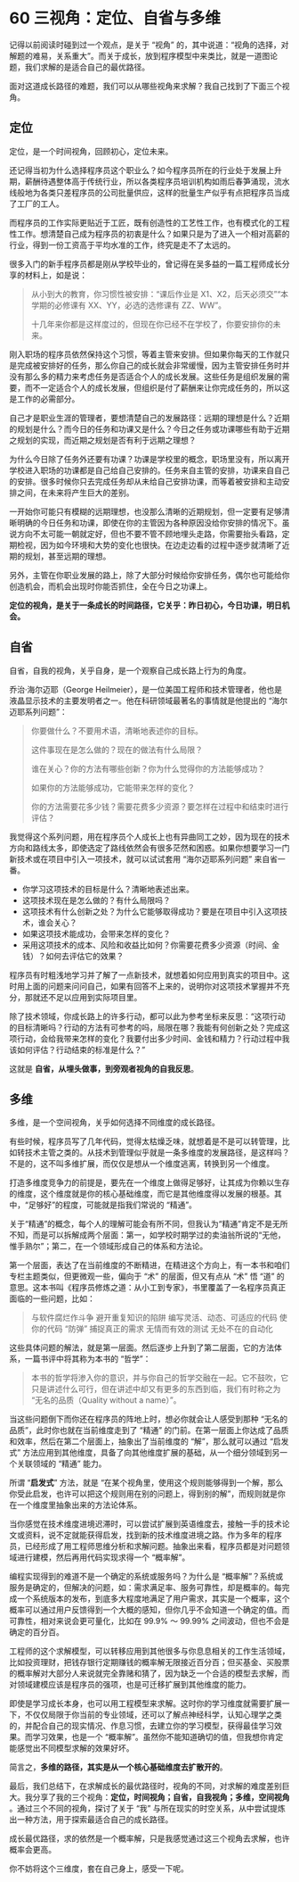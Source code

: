 # 60 三视角：定位、自省与多维

记得以前阅读时碰到过一个观点，是关于 “视角” 的，其中说道：“视角的选择，对解题的难易，关系重大”。而关于成长，放到程序模型中来类比，就是一道图论题，我们求解的是适合自己的最优路径。

面对这道成长路径的难题，我们可以从哪些视角来求解？我自己找到了下面三个视角。

## 定位

定位，是一个时间视角，回顾初心，定位未来。

还记得当初为什么选择程序员这个职业么？如今程序员所在的行业处于发展上升期，薪酬待遇整体高于传统行业，所以各类程序员培训机构如雨后春笋涌现，流水线般地为各类只差程序员的公司批量供应，这样的批量生产似乎有点把程序员当成了工厂的工人。

而程序员的工作实际更贴近于工匠，既有创造性的工艺性工作，也有模式化的工程性工作。想清楚自己成为程序员的初衷是什么？如果只是为了进入一个相对高薪的行业，得到一份工资高于平均水准的工作，终究是走不了太远的。

很多入门的新手程序员都是刚从学校毕业的，曾记得在吴多益的一篇工程师成长分享的材料上，如是说：

> 从小到大的教育，你习惯性被安排：“课后作业是 X1、X2，后天必须交”“本学期的必修课有 XX、YY，必选的选修课有 ZZ、WW”。
>
> 十几年来你都是这样度过的，但现在你已经不在学校了，你要安排你的未来。

刚入职场的程序员依然保持这个习惯，等着主管来安排。但如果你每天的工作就只是完成被安排好的任务，那么你自己的成长就会非常缓慢，因为主管安排任务时并没有那么多的精力来考虑任务是否适合个人的成长发展。这些任务是组织发展的需要，而不一定适合个人的成长发展，但组织是付了薪酬来让你完成任务的，所以这是工作的必需部分。

自己才是职业生涯的管理者，要想清楚自己的发展路径：远期的理想是什么？近期的规划是什么？而今日的任务和功课又是什么？今日之任务或功课哪些有助于近期之规划的实现，而近期之规划是否有利于远期之理想？

为什么今日除了任务外还要有功课？功课是学校里的概念，职场里没有，所以离开学校进入职场的功课都是自己给自己安排的。任务来自主管的安排，功课来自自己的安排。很多时候你只去完成任务却从未给自己安排功课，而等着被安排和主动安排之间，在未来将产生巨大的差别。

一开始你可能只有模糊的远期理想，也没那么清晰的近期规划，但一定要有足够清晰明确的今日任务和功课，即使在你的主管因为各种原因没给你安排的情况下。虽说方向不太可能一朝就定好，但也不要不管不顾地埋头走路，你需要抬头看路，定期检视，因为如今环境和大势的变化也很快。在边走边看的过程中逐步就清晰了近期的规划，甚至远期的理想。

另外，主管在你职业发展的路上，除了大部分时候给你安排任务，偶尔也可能给你创造机会，而机会出现时你能否抓住，全在今日之功课上。

**定位的视角，是关于一条成长的时间路径，它关乎：昨日初心，今日功课，明日机会。**

## 自省

自省，自我的视角，关乎自身，是一个观察自己成长路上行为的角度。

乔治·海尔迈耶（George Heilmeier），是一位美国工程师和技术管理者，他也是液晶显示技术的主要发明者之一。他在科研领域最著名的事情就是他提出的 “海尔迈耶系列问题”：

> 你要做什么？不要用术语，清晰地表述你的目标。
>
> 这件事现在是怎么做的？现在的做法有什么局限？
>
> 谁在关心？你的方法有哪些创新？你为什么觉得你的方法能够成功？
>
> 如果你的方法能够成功，它能带来怎样的变化？
>
> 你的方法需要花多少钱？需要花费多少资源？要怎样在过程中和结束时进行评估？

我觉得这个系列问题，用在程序员个人成长上也有异曲同工之妙，因为现在的技术方向和路线太多，即使选定了路线依然会有很多茫然和困惑。如果你想要学习一门新技术或在项目中引入一项技术，就可以试试套用 “海尔迈耶系列问题” 来自省一番。

- 你学习这项技术的目标是什么？清晰地表述出来。
- 这项技术现在是怎么做的？有什么局限吗？
- 这项技术有什么创新之处？为什么它能够取得成功？要是在项目中引入这项技术，谁会关心？
- 如果这项技术能成功，会带来怎样的变化？
- 采用这项技术的成本、风险和收益比如何？你需要花费多少资源（时间、金钱）？如何去评估它的效果？

程序员有时粗浅地学习并了解了一点新技术，就想着如何应用到真实的项目中。这时用上面的问题来问问自己，如果有回答不上来的，说明你对这项技术掌握并不充分，那就还不足以应用到实际项目里。

除了技术领域，你成长路上的许多行动，都可以此为参考坐标来反思：“这项行动的目标清晰吗？行动的方法有可参考的吗，局限在哪？我能有何创新之处？完成这项行动，会给我带来怎样的变化？我要付出多少时间、金钱和精力？行动过程中我该如何评估？行动结束的标准是什么？”

这就是  **自省，从埋头做事，到旁观者视角的自我反思**。

## 多维

多维，是一个空间视角，关乎如何选择不同维度的成长路径。

有些时候，程序员写了几年代码，觉得太枯燥乏味，就想着是不是可以转管理，比如转技术主管之类的。从技术到管理似乎就是一条多维度的发展路径，是这样吗？不是的，这不叫多维扩展，而仅仅是想从一个维度逃离，转换到另一个维度。

打造多维度竞争力的前提是，要先在一个维度上做得足够好，让其成为你赖以生存的维度，这个维度就是你的核心基础维度，而它是其他维度得以发展的根基。其中，“足够好”的程度，可能就是指我们常说的 “精通”。

关于“精通”的概念，每个人的理解可能会有所不同，但我认为“精通”肯定不是无所不知，而是可以拆解成两个层面：第一，如学校时期学过的卖油翁所说的“无他， 惟手熟尔”；第二，在一个领域形成自己的体系和方法论。

第一个层面，表达了在当前维度的不断精进，在精进这个方向上，有一本书和咱们专栏主题类似，但更微观一些，偏向于 “术” 的层面，但又有点从 “术” 悟 “道” 的意思。这本书叫《程序员修炼之道：从小工到专家》，书里覆盖了一名程序员真正面临的一些问题，比如：

> 与软件腐烂作斗争 避开重复知识的陷阱 编写灵活、动态、可适应的代码 使你的代码 “防弹” 捕捉真正的需求 无情而有效的测试 无处不在的自动化

这些具体问题的解法，就是第一层面。然后逐步上升到了第二层面，它的方法体系，一篇书评中将其称为本书的 “哲学”：

> 本书的哲学将渗入你的意识，并与你自己的哲学交融在一起。它不鼓吹，它只是讲述什么可行，但在讲述中却又有更多的东西到临，我们有时称之为 “无名的品质（Quality without a name）”。

当这些问题倒下而你还在程序员的阵地上时，想必你就会让人感受到那种 “无名的品质”，此时你也就在当前维度走到了 “精通” 的门前。在第一层面上你达成了品质和效率，然后在第二个层面上，抽象出了当前维度的 “解”，那么就可以通过 “启发式” 方法应用到其他维度，具备了向其他维度扩展的基础，从一个细分领域到另一个关联领域的 “精通” 能力。

所谓 “**启发式**” 方法，就是 “在某个视角里，使用这个规则能够得到一个解，那么你受此启发，也许可以把这个规则用在别的问题上，得到别的解”，而规则就是你在一个维度里抽象出来的方法论体系。

当你感觉在技术维度进境迟滞时，可以尝试扩展到英语维度去，接触一手的技术论文或资料，说不定就能获得启发，找到新的技术维度进境之路。作为多年的程序员，已经形成了用工程师思维分析和求解问题。抽象出来看，程序员都是对问题领域进行建模，然后再用代码实现求得一个 “概率解”。

编程实现得到的难道不是一个确定的系统或服务吗？为什么是 “概率解”？系统或服务是确定的，但解决的问题，如：需求满足率、服务可靠性，却是概率的。每完成一个系统版本的发布，到底多大程度地满足了用户需求，其实是一个概率，这个概率可以通过用户反馈得到一个大概的感知，但你几乎不会知道一个确定的值。而可靠性，相对来说会更可量化，比如在 99.9% ～ 99.99% 之间波动，但也不会是确定的百分百。

工程师的这个求解模型，可以转移应用到其他很多与你息息相关的工作生活领域，比如投资理财，把钱存银行定期赚钱的概率解无限接近百分百；但买基金、买股票的概率解对大部分人来说就完全靠赌和猜了，因为缺乏一个合适的模型去求解，而对领域建模应该是程序员的强项，也是可迁移扩展到其他维度的能力。

即使是学习成长本身，也可以用工程模型来求解。这时你的学习维度就需要扩展一下，不仅仅局限于你当前的专业领域，还可以了解点神经科学，认知心理学之类的，并配合自己的现实情况、作息习惯，去建立你的学习模型，获得最佳学习效果。而学习效果，也是一个 “概率解”。虽然你不能知道确切的值，但我想你肯定能感觉出不同模型求解的效果好坏。

简言之，**多维的路径，其实是从一个核心基础维度去扩散开的**。

最后，我们总结下，在求解成长的最优路径时，视角的不同，对求解的难度差别巨大。我分享了我的三个视角：**定位，时间视角；自省，自我视角；多维，空间视角** 。通过三个不同的视角，探讨了关于 “我” 与所在现实的时空关系，从中尝试提炼出一种方法，用于探索最适合自己的成长路径。

成长最优路径，求的依然是一个概率解，只是我感觉通过这三个视角去求解，也许概率会更高。

你不妨将这个三维度，套在自己身上，感受一下呢。
